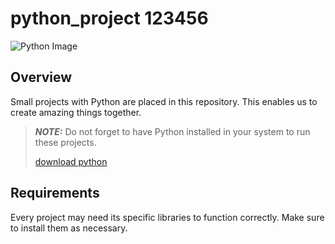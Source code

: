 # python_project 123456
![Python Image](https://www.python.org/static/img/python-logo.png)

## Overview 

Small projects with Python are placed in this repository. This enables us to create amazing things together.

> **_NOTE:_**  Do not forget to have Python installed in your system to run these projects.
>
> [download python](https://www.python.org/downloads/)


## Requirements

Every project may need its specific libraries to function correctly. Make sure to install them as necessary.

